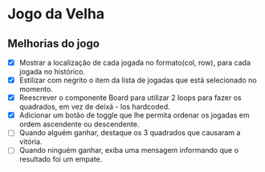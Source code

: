 # Jogo da Velha
## Melhorias do jogo

- [x] Mostrar a localização de cada jogada no formato(col, row), para cada jogada no histórico.
- [x] Estilizar com negrito o item da lista de jogadas que está selecionado no momento.
- [x] Reescrever o componente Board para utilizar 2 loops para fazer os quadrados, em vez de deixá - los hardcoded.
- [x] Adicionar um botão de toggle que lhe permita ordenar os jogadas em ordem ascendente ou descendente.
- [ ] Quando alguém ganhar, destaque os 3 quadrados que causaram a vitória.
- [ ] Quando ninguém ganhar, exiba uma mensagem informando que o resultado foi um empate.